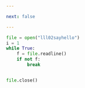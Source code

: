 ```yaml
---

next: false

---
```




<BlogInfo id="728" title="4.readline方法" author="白日梦想猿" pv=0 read_times=0 pre_cost_time="0分5秒" category="文件" tag_list="['文件']" create_time="2020.03.19 08:16:36" update_time="2020.03.19 08:28:04" />

```python
file = open("lll02sayhello")
i = 1
while True:
    f = file.readline()
    if not f:
        break


file.close()

```



<ActionBox />
